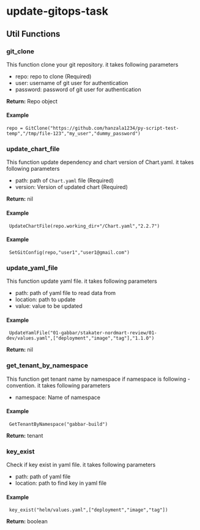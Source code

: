 # update-gitops-task


## Util Functions

### git_clone

This function clone your git repository. it takes following parameters 

- repo: repo to clone (Required)
- user: username of git user for authentication
- password: password of git user for authentication

**Return:** Repo object

#### Example 
 ```
 repo = GitClone("https://github.com/hanzala1234/py-script-test-temp","/tmp/file-123","my_user","dummy_password")
```
### update_chart_file

This function update dependency and chart version of Chart.yaml. it takes following parameters

- path: path of ```Chart.yaml``` file (Required)
- version: Version of updated chart (Required)

**Return:** nil

#### Example
``` 
 UpdateChartFile(repo.working_dir+"/Chart.yaml","2.2.7")
```

#### Example
``` 
 SetGitConfig(repo,"user1","user1@gmail.com")
```

### update_yaml_file

This function update yaml file. it takes following parameters

- path: path of yaml file to read data from
- location: path to update
- value: value to be updated

#### Example
``` 
 UpdateYamlFile("01-gabbar/stakater-nordmart-review/01-dev/values.yaml",["deployment","image","tag"],"1.1.0")
```

**Return:**  nil 


### get_tenant_by_namespace

This function get tenant name by namespace if namespace is following <tenant>-<environment> convention. it takes following parameters

- namespace: Name of namespace


#### Example
``` 
 GetTenantByNamespace("gabbar-build")
```

**Return:**  tenant 

### key_exist

Check if key exist in yaml file. it takes following parameters

- path: path of yaml file
- location: path to find key in yaml file


#### Example
``` 
 key_exist("helm/values.yaml",["deployment","image","tag"])
```

**Return:** boolean 